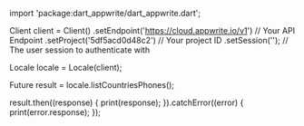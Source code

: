import 'package:dart_appwrite/dart_appwrite.dart';

Client client = Client()
  .setEndpoint('https://cloud.appwrite.io/v1') // Your API Endpoint
  .setProject('5df5acd0d48c2') // Your project ID
  .setSession(''); // The user session to authenticate with

Locale locale = Locale(client);

Future result = locale.listCountriesPhones();

result.then((response) {
  print(response);
}).catchError((error) {
  print(error.response);
});
